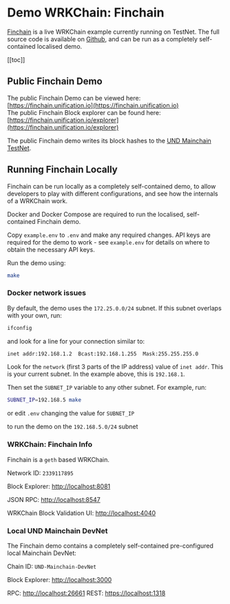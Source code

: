 # Demo WRKChain: Finchain

[Finchain](https://finchain-testnet.unification.io/) is a live WRKChain example currently running on TestNet. The full source code is available on [Github](https://github.com/unification-com/finchain-demo), and can be run as a completely self-contained localised demo.

[[toc]]

## Public Finchain Demo

The public Finchain Demo can be viewed here: [https://finchain.unification.io](https://finchain.unification.io)  
The public Finchain Block explorer can be found here: [https://finchain.unification.io/explorer](https://finchain.unification.io/explorer)

The public Finchain demo writes its block hashes to the [UND Mainchain TestNet](https://explorer-testnet.unification.io/).

## Running Finchain Locally

Finchain can be run locally as a completely self-contained demo, to allow developers to play with different configurations, and see how the internals of a WRKChain work.

Docker and Docker Compose are required to run the localised, self-contained
Finchain demo.

Copy `example.env` to `.env` and make any required changes. API keys are required
for the demo to work - see `example.env` for details on where to obtain the
necessary API keys.

Run the demo using:

```bash
make
```

### Docker network issues

By default, the demo uses the `172.25.0.0/24` subnet. If this subnet overlaps with your own, run:

```bash
ifconfig
```

and look for a line for your connection similar to:

```bash
inet addr:192.168.1.2  Bcast:192.168.1.255  Mask:255.255.255.0
```

Look for the `network` (first 3 parts of the IP address)
value of `inet addr`. This is your current subnet. In the example above, this is `192.168.1`.

Then set the `SUBNET_IP` variable to any other subnet. For example, run:

```bash
SUBNET_IP=192.168.5 make
```

or edit `.env` changing the value for `SUBNET_IP`

to run the demo on the `192.168.5.0/24` subnet

### WRKChain: Finchain Info

Finchain is a `geth` based WRKChain.

Network ID: `2339117895`  

Block Explorer: [http://localhost:8081](http://localhost:8081)

JSON RPC: [http://localhost:8547](http://localhost:8547)

WRKChain Block Validation UI: [http://localhost:4040](http://localhost:4040)


### Local UND Mainchain DevNet

The Finchain demo contains a completely self-contained pre-configured local Mainchain DevNet:

Chain ID: `UND-Mainchain-DevNet  `

Block Explorer: [http://localhost:3000](http://localhost:3000)

RPC: [http://localhost:26661](http://localhost:26661)
REST: [https://localhost:1318](https://localhost:1318)
